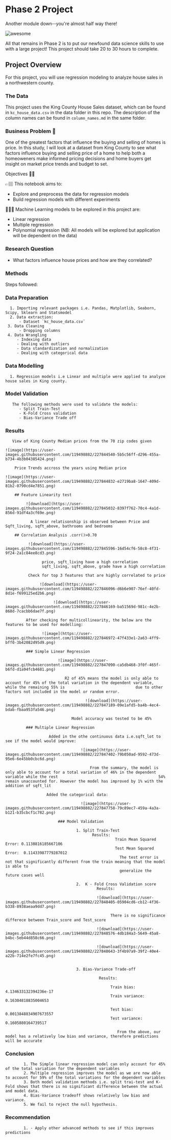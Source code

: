 # Phase 2 Project

Another module down--you're almost half way there!

![awesome](https://raw.githubusercontent.com/learn-co-curriculum/dsc-phase-2-project-campus/master/halfway-there.gif)

All that remains in Phase 2 is to put our newfound data science skills to use with a large project! This project should take 20 to 30 hours to complete.

## Project Overview

For this project, you will use regression modeling to analyze house sales in a northwestern county.

### The Data

This project uses the King County House Sales dataset, which can be found in  `kc_house_data.csv` in the data folder in this repo. The description of the column names can be found in `column_names.md` in the same folder. 

### Business Problem 🤔

One of the greatest factors that influence the buying and selling of homes is price. In this study, I will look at a dataset from King County to see what factors influence buying and selling price of a home to help both a homeoweners make informed pricing decisions and home buyers get insight on market price trends and budget to set.

Objectives ✍🏽

👉🏽 This notebook aims to:

- Explore and preprocess the data for regression models
- Build regression models with different experiments

👩🏽‍💻 Machine Learning models to be explored in this project are:

- Linear regression
- Multiple regression
- Polynomial regression
(NB: All models will be explored but application will be dependent on the data)

### Research Question
 - What factors influence house prices and how are they correlated?

### Methods

Steps followed:

### Data Preparation
      1. Importing relevant packages i.e. Pandas, Matplotlib, Seaborn, Scipy, Sklearn and Statsmodel
      2. Data extraction:
          - Dataset `kc_house_data.csv`
     3. Data Cleaning
          - Dropping columns
     4. Data Wrangling
         - Indexing data
         - Dealing with outliers
         - Data standardization and normalization
         - Dealing with categorical data
         
### Data Modelling

      1. Regression models i.e Linear and multiple were applied to analyze house sales in King county. 
      
### Model Validation

       The following methods were used to validate the models:
          - Split Train-Test
          - K-Fold Cross validation
          - Bias-Variance Trade off
### Results

       View of King County Median prices from the 70 zip codes given
       
    ![image](https://user-images.githubusercontent.com/119498882/227844540-5b5c56ff-d296-455a-b734-4b3b04385424.png)
     
        Price Trends accross the years using Median price
        
    ![image](https://user-images.githubusercontent.com/119498882/227844832-e2719ba8-1647-409d-81b2-0790cd4e7851.png)
    
        ## Feature Linearity test
        
             ![download](https://user-images.githubusercontent.com/119498882/227845032-8397f762-70c4-4a1d-856d-91df4a3cf69e.png)
             
               A linear relatisonship is observed between Price and Sqft_living, sqft_above, bathrooms and bedrooms
               
        ## Correlation Analysis .corr()>0.70
        
              ![download](https://user-images.githubusercontent.com/119498882/227845596-16d54cf6-58c8-4f31-9f24-2a1c84ee8cd3.png)
                
                    price, sqft_living have a high correlation
                    sqft_living, sqft_above, grade have a high correlation
                    
              Check for top 3 features that are highly correlated to price 
              
                   ![download](https://user-images.githubusercontent.com/119498882/227846096-d6b6e907-76ef-40fd-8d1e-f699125ed2b6.png) 
                   
                         ![download](https://user-images.githubusercontent.com/119498882/227846169-ba51569d-981c-4e2b-868d-7cacbb6dae7f.png)   
                         
             After checking for multicollinearity, the below are the features to be used for modelling:
               
                    ![image](https://user-images.githubusercontent.com/119498882/227846972-47f433e1-2a63-4ff9-bff0-3b42082d95d9.png)
             
             ### Simple Linear Regression

                           ![image](https://user-images.githubusercontent.com/119498882/227847090-ca5db468-3f0f-465f-b6fd-d1a94fcb4681.png)
                               
                              R2 of 45% means the model is only able to account for 45% of the total variation in the dependent variable, while the remaining 55% is                               due to other factors not included in the model or random error. 
                              
                                       ![download](https://user-images.githubusercontent.com/119498882/227847189-09e1afd5-ba4b-4ec4-bdab-fbaa953fa546.png)
                                       
                                 Model accuracy was tested to be 45%
                                 
             ### Multiple Linear Regression
             
                       Added in the othe continuous data i.e.sqft_lot to see if the model would improve:
                                     
                                     ![image](https://user-images.githubusercontent.com/119498882/227847402-79b050ad-9592-473d-95e6-6e45bb0cbc6d.png)

                                         From the summary, the model is only able to account for a total variation of 46% in the dependent variable while the rest                                            54% remain unaccounted for. However the model has improved by 1% with the addition of sqft_lit
                                         
                      Added the categorical data:

                                     ![image](https://user-images.githubusercontent.com/119498882/227847758-79c89ec7-459a-4a3a-b121-b35cbcf1c782.png)
                                     
                           ### Model Validation
                           
                                   1. Split Train-Test
                                          Results:
                                                    Train Mean Squared Error: 0.1138816185667106
                                                    Test Mean Squared Error:  0.11433987779287012
                                                      The test error is not that significantly different from the train meaning that the model is able to
                                                      generalize the future cases well
                                                      
                                   2.  K - Fold Cross Validation score
                                            Results:
                                            
                                            ![download](https://user-images.githubusercontent.com/119498882/227848405-05904cd6-cb12-4f36-b338-8938aeaa9dd7.png)
                                            
                                                  There is no significance differece between Train_score and Test_score
                                            
                                            ![download](https://user-images.githubusercontent.com/119498882/227848576-4db184a3-5649-45a8-b4bc-5eb44d858c66.png)
                                             
                                            ![download](https://user-images.githubusercontent.com/119498882/227848643-3f4b97a9-39f2-40e4-a22b-714e2fe7fc45.png)


                                   3. Bias-Variance Trade-off
                                   
                                             Results:
                                             
                                                  Train bias: 4.134633132394236e-17 
                                                  Train variance: 0.16304818835004653
                                                  
                                                  Test bias: 0.0013848834907673557 
                                                  Test variance: 0.1605880164739517
                                                  
                                                     From the above, our model has a relatively low bias and variance, therefore predictions will be accurate
  
 ### Conclusion
 
            1. The Simple linear regression model can only account for 45% of the total variation for the dependent variables
            2. Multiple regression improves the model as we are now able to account for 59% of the total variations for the dependent variables
            3. Both model validation methods i.e. split trai-test and K-Fold shows that there is no significant difference between the actual and model data.
            4. Bias-Variance tradeoff shows relatively low bias and variance.
            5. We fail to reject the null hypothesis.
            
 ### Recommendation
 
            1. - Apply other advanced methods to see if this improves predictions


 



